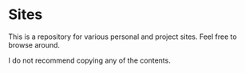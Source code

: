 # Sites

This is a repository for various personal and project sites. Feel free to browse around.

I do not recommend copying any of the contents.
